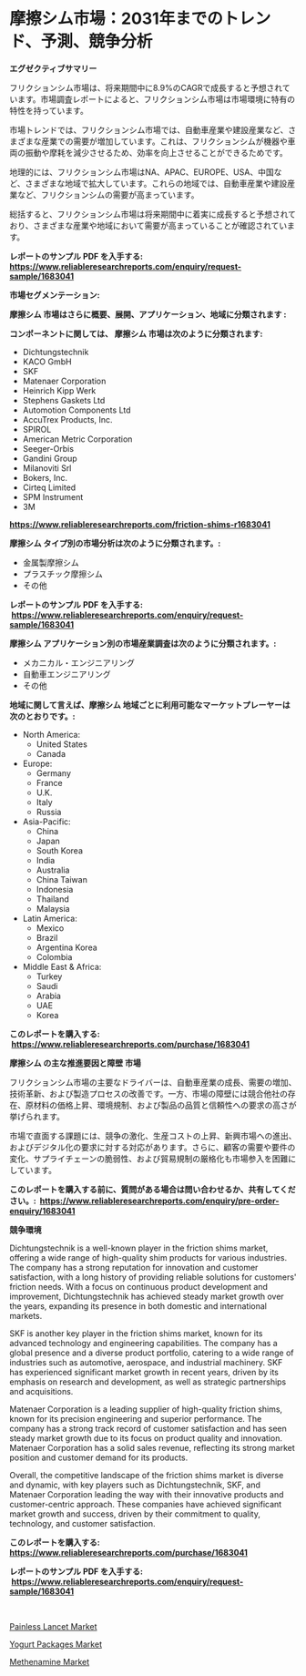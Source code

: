 <p><h1>摩擦シム市場：2031年までのトレンド、予測、競争分析</h1></p><p><strong>エグゼクティブサマリー</strong></p>
<p><p>フリクションシム市場は、将来期間中に8.9%のCAGRで成長すると予想されています。市場調査レポートによると、フリクションシム市場は市場環境に特有の特性を持っています。</p><p>市場トレンドでは、フリクションシム市場では、自動車産業や建設産業など、さまざまな産業での需要が増加しています。これは、フリクションシムが機器や車両の振動や摩耗を減少させるため、効率を向上させることができるためです。</p><p>地理的には、フリクションシム市場はNA、APAC、EUROPE、USA、中国など、さまざまな地域で拡大しています。これらの地域では、自動車産業や建設産業など、フリクションシムの需要が高まっています。</p><p>総括すると、フリクションシム市場は将来期間中に着実に成長すると予想されており、さまざまな産業や地域において需要が高まっていることが確認されています。</p></p>
<p><strong>レポートのサンプル PDF を入手する: <a href="https://www.reliableresearchreports.com/enquiry/request-sample/1683041">https://www.reliableresearchreports.com/enquiry/request-sample/1683041</a></strong></p>
<p><strong>市場セグメンテーション:</strong></p>
<p><strong> 摩擦シム 市場はさらに概要、展開、アプリケーション、地域に分類されます :</strong></p>
<p><strong>コンポーネントに関しては、 摩擦シム 市場は次のように分類されます: &nbsp;</strong></p>
<p><ul><li>Dichtungstechnik</li><li>KACO GmbH</li><li>SKF</li><li>Matenaer Corporation</li><li>Heinrich Kipp Werk</li><li>Stephens Gaskets Ltd</li><li>Automotion Components Ltd</li><li>AccuTrex Products, Inc.</li><li>SPIROL</li><li>American Metric Corporation</li><li>Seeger-Orbis</li><li>Gandini Group</li><li>Milanoviti Srl</li><li>Bokers, Inc.</li><li>Cirteq Limited</li><li>SPM Instrument</li><li>3M</li></ul></p>
<p><strong><a href="https://www.reliableresearchreports.com/friction-shims-r1683041">https://www.reliableresearchreports.com/friction-shims-r1683041</a></strong></p>
<p><strong> 摩擦シム タイプ別の市場分析は次のように分類されます。:</strong></p>
<p><ul><li>金属製摩擦シム</li><li>プラスチック摩擦シム</li><li>その他</li></ul></p>
<p><strong>レポートのサンプル PDF を入手する: &nbsp;<a href="https://www.reliableresearchreports.com/enquiry/request-sample/1683041">https://www.reliableresearchreports.com/enquiry/request-sample/1683041</a></strong></p>
<p><strong> 摩擦シム アプリケーション別の市場産業調査は次のように分類されます。:</strong></p>
<p><ul><li>メカニカル・エンジニアリング</li><li>自動車エンジニアリング</li><li>その他</li></ul></p>
<p><strong>地域に関して言えば、摩擦シム 地域ごとに利用可能なマーケットプレーヤーは次のとおりです。:</strong></p>
<p><ul>
    <li>
        North America:
        <ul>
            <li>United States</li>
            <li>Canada</li>
        </ul>
    </li>
    <li>
        Europe:
        <ul>
            <li>Germany</li>
            <li>France</li>
            <li>U.K.</li>
            <li>Italy</li>
            <li>Russia</li>
        </ul>
    </li>
    <li>
        Asia-Pacific:
        <ul>
            <li>China</li>
            <li>Japan</li>
            <li>South Korea</li>
            <li>India</li>
            <li>Australia</li>
            <li>China Taiwan</li>
            <li>Indonesia</li>
            <li>Thailand</li>
            <li>Malaysia</li>
        </ul>
    </li>
    <li>
        Latin America:
        <ul>
            <li>Mexico</li>
            <li>Brazil</li>
            <li>Argentina Korea</li>
            <li>Colombia</li>
        </ul>
    </li>
    <li>
        Middle East & Africa:
        <ul>
            <li>Turkey</li>
            <li>Saudi</li>
            <li>Arabia</li>
            <li>UAE</li>
            <li>Korea</li>
        </ul>
    </li>
    </ul></p>
<p><strong>このレポートを購入する: &nbsp;<a href="https://www.reliableresearchreports.com/purchase/1683041">https://www.reliableresearchreports.com/purchase/1683041</a></strong></p>
<p><strong>摩擦シム の主な推進要因と障壁 市場</strong></p>
<p><p>フリクションシム市場の主要なドライバーは、自動車産業の成長、需要の増加、技術革新、および製造プロセスの改善です。一方、市場の障壁には競合他社の存在、原材料の価格上昇、環境規制、および製品の品質と信頼性への要求の高さが挙げられます。</p><p>市場で直面する課題には、競争の激化、生産コストの上昇、新興市場への進出、およびデジタル化の要求に対する対応があります。さらに、顧客の需要や要件の変化、サプライチェーンの脆弱性、および貿易規制の厳格化も市場参入を困難にしています。</p></p>
<p><strong>このレポートを購入する前に、質問がある場合は問い合わせるか、共有してください。:&nbsp; <a href="https://www.reliableresearchreports.com/enquiry/pre-order-enquiry/1683041">https://www.reliableresearchreports.com/enquiry/pre-order-enquiry/1683041</a></strong></p>
<p><strong>競争環境</strong></p>
<p><p>Dichtungstechnik is a well-known player in the friction shims market, offering a wide range of high-quality shim products for various industries. The company has a strong reputation for innovation and customer satisfaction, with a long history of providing reliable solutions for customers' friction needs. With a focus on continuous product development and improvement, Dichtungstechnik has achieved steady market growth over the years, expanding its presence in both domestic and international markets.</p><p>SKF is another key player in the friction shims market, known for its advanced technology and engineering capabilities. The company has a global presence and a diverse product portfolio, catering to a wide range of industries such as automotive, aerospace, and industrial machinery. SKF has experienced significant market growth in recent years, driven by its emphasis on research and development, as well as strategic partnerships and acquisitions.</p><p>Matenaer Corporation is a leading supplier of high-quality friction shims, known for its precision engineering and superior performance. The company has a strong track record of customer satisfaction and has seen steady market growth due to its focus on product quality and innovation. Matenaer Corporation has a solid sales revenue, reflecting its strong market position and customer demand for its products.</p><p>Overall, the competitive landscape of the friction shims market is diverse and dynamic, with key players such as Dichtungstechnik, SKF, and Matenaer Corporation leading the way with their innovative products and customer-centric approach. These companies have achieved significant market growth and success, driven by their commitment to quality, technology, and customer satisfaction.</p></p>
<p><strong>このレポートを購入する: &nbsp; <a href="https://www.reliableresearchreports.com/purchase/1683041">https://www.reliableresearchreports.com/purchase/1683041</a></strong></p>
<p><strong>レポートのサンプル PDF を入手する: &nbsp;<a href="https://www.reliableresearchreports.com/enquiry/request-sample/1683041">https://www.reliableresearchreports.com/enquiry/request-sample/1683041</a></strong><strong></strong></p>
<p>&nbsp;</p>
<p><p><a href="https://github.com/Chiragrp22/Market-Research-Report-List-4/blob/main/painless-lancet-market.md">Painless Lancet Market</a></p><p><a href="https://www.linkedin.com/pulse/global-yogurt-packages-market-size-trends-insights-projections-crehf?trackingId=aLGDkL0935uZhls5BAhF5w%3D%3D">Yogurt Packages Market</a></p><p><a href="https://www.linkedin.com/pulse/methenamine-market-research-report-key-successful-business-strategy-xmqjf?trackingId=zfvzB%2BEU1pjYZk9WM3%2FJCg%3D%3D">Methenamine Market</a></p></p>
